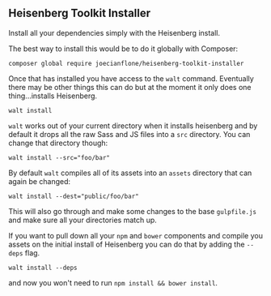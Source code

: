 ## Heisenberg Toolkit Installer

Install all your dependencies simply with the Heisenberg install.  

The best way to install this would be to do it globally with Composer:

```
composer global require joecianflone/heisenberg-toolkit-installer
```

Once that has installed you have access to the `walt` command.  Eventually there may be other things this can do but at the moment it only does one thing...installs Heisenberg.

```
walt install
```

`walt` works out of your current directory when it installs heisenberg and by default it drops all the raw Sass and JS files into a `src` directory.  You can change that directory though:

```
walt install --src="foo/bar"
```

By default `walt` compiles all of its assets into an `assets` directory that can again be changed:

```
walt install --dest="public/foo/bar"
```

This will also go through and make some changes to the base `gulpfile.js` and make sure all your directories match up.  

If you want to pull down all your `npm` and `bower` components and compile you assets on the initial install of Heisenberg you can do that by adding the `--deps` flag.

```
walt install --deps
```

and now you won't need to run `npm install && bower install`.
